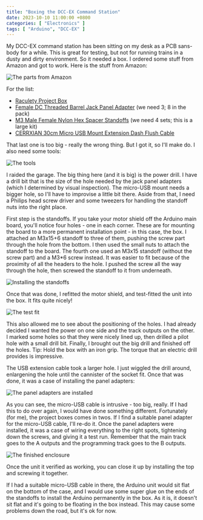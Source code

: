 ```yaml
---
title: "Boxing the DCC-EX Command Station"
date: 2023-10-10 11:00:00 +0800
categories: [ "Electronics" ]
tags: [ "Arduino", "DCC-EX" ]
---
```


My DCC-EX command station has been sitting on my desk as a PCB sans-body for a while.  This is great for testing, but not for running trains in a dusty and dirty environment.  So it needed a box.  I ordered some stuff from Amazon and got to work.  Here is the stuff from Amazon:

![The parts from Amazon](/assets/2023/1010/img1.jpg)

For the list:

* [Raculety Project Box](https://www.amazon.com/gp/product/B089K1KBL6)
* [Female DC Threaded Barrel Jack Panel Adapter](https://www.amazon.com/gp/product/B091PS6XQ4) (we need 3; 8 in the pack)
* [M3 Male Female Nylon Hex Spacer Standoffs](https://www.amazon.com/gp/product/B0BNB1K5P2) (we need 4 sets; this is a large kit)
* [CERRXIAN 30cm Micro USB Mount Extension Dash Flush Cable](https://www.amazon.com/gp/product/B0816BP7KT)

That last one is too big - really the wrong thing.  But I got it, so I'll make do.  I also need some tools:

![The tools](/assets/2023/1010/img2.jpg)

I raided the garage.  The big thing here (and it is big) is the power drill.  I have a drill bit that is the size of the hole needed by the jack panel adapters (which I determined by visual inspection).  The micro-USB mount needs a bigger hole, so I'll have to improvise a little bit there.  Aside from that, I need a Philips head screw driver and some tweezers for handling the standoff nuts into the right place.

First step is the standoffs.  If you take your motor shield off the Arduino main board, you'll notice four holes - one in each corner.  These are for mounting the board to a more permanent installation point - in this case, the box.  I attached an M3x15+6 standoff to three of them, pushing the screw part through the hole from the bottom.  I then used the small nuts to attach the standoff to the board.  The fourth one used an M3x15 standoff (without the screw part) and a M3*6 screw instead.  It was easier to fit because of the proximity of all the headers to the hole.  I pushed the screw all the way through the hole, then screwed the standoff to it from underneath.

![Installing the standoffs](/assets/2023/1010/img3.jpg)

Once that was done, I refitted the motor shield, and test-fitted the unit into the box.  It fits quite nicely!

![The test fit](/assets/2023/1010/img4.jpg)

This also allowed me to see about the positioning of the holes.  I had already decided I wanted the power on one side and the track outputs on the other.  I marked some holes so that they were nicely lined up, then drilled a pilot hole with a small drill bit.  Finally, I brought out the big drill and finished off the holes.  Tip: Hold the box with an iron grip. The torque that an electric drill provides is impressive.

The USB extension cable took a larger hole.  I just wiggled the drill around, enlargening the hole until the cannister of the socket fit.  Once that was done, it was a case of installing the panel adapters:

![The panel adapters are installed](/assets/2023/1010/img5.jpg)

As you can see, the micro-USB cable is intrusive - too big, really.  If I had this to do over again, I would have done something different.  Fortunately (for me), the project boxes comes in twos.  If I find a suitable panel adapter for the micro-USB cable, I'll re-do it.  Once the panel adapters were installed, it was a case of wiring everything to the right spots, tightening down the screws, and giving it a test run.  Remember that the main track goes to the A outputs and the programming track goes to the B outputs.

![The finished enclosure](/assets/2023/1010/img6.jpg)

Once the unit it verified as working, you can close it up by installing the top and screwing it together.

If I had a suitable micro-USB cable in there, the Arduino unit would sit flat on the bottom of the case, and I would use some super glue on the ends of the standoffs to install the Arduino permanently in the box.  As it is, it doesn't sit flat and it's going to be floating in the box instead.  This may cause some problems down the road, but it's ok for now.
